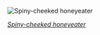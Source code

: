 
![Spiny-cheeked honeyeater](https://upload.wikimedia.org/wikipedia/commons/thumb/b/b2/Spiny-cheeked_Honeyeater_3434_-_Patchewollock_Conservation_Reserve.jpg/600px-Spiny-cheeked_Honeyeater_3434_-_Patchewollock_Conservation_Reserve.jpg)

*[Spiny-cheeked honeyeater](https://wikipedia.org/wiki/File:Spiny-cheeked_Honeyeater_3434_-_Patchewollock_Conservation_Reserve.jpg)*
